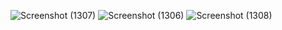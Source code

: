 ![Screenshot (1307)](https://github.com/AnjaliRaj05/Login_SignUp_Form/assets/92683584/fdd5ae6c-5987-4465-8a1d-225aaa0a40f2)
![Screenshot (1306)](https://github.com/AnjaliRaj05/Login_SignUp_Form/assets/92683584/4b62c0f3-d6b9-4761-89cd-e2b1c2f5f4bd)
![Screenshot (1308)](https://github.com/AnjaliRaj05/Login_SignUp_Form/assets/92683584/73eb8d93-b7a6-4b67-ad36-2306001e076d)
